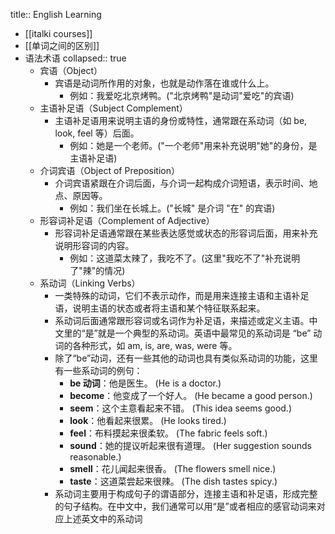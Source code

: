 title:: English Learning

- [[italki courses]]
- [[单词之间的区别]]
- 语法术语
  collapsed:: true
	- 宾语（Object）
		- 宾语是动词所作用的对象，也就是动作落在谁或什么上。
			- 例如：我爱吃北京烤鸭。("北京烤鸭"是动词"爱吃"的宾语)
	- 主语补足语（Subject Complement）
		- 主语补足语用来说明主语的身份或特性，通常跟在系动词（如 be, look, feel 等）后面。
			- 例如：她是一个老师。("一个老师"用来补充说明"她"的身份，是主语补足语)
	- 介词宾语（Object of Preposition）
		- 介词宾语紧跟在介词后面，与介词一起构成介词短语，表示时间、地点、原因等。
			- 例如：我们坐在长城上。("长城" 是介词 "在" 的宾语)
	- 形容词补足语（Complement of Adjective）
		- 形容词补足语通常跟在某些表达感觉或状态的形容词后面，用来补充说明形容词的内容。
			- 例如：这道菜太辣了，我吃不了。(这里"我吃不了"补充说明了"辣"的情况)
	- 系动词（Linking Verbs）
		- 一类特殊的动词，它们不表示动作，而是用来连接主语和主语补足语，说明主语的状态或者将主语和某个特征联系起来。
		- 系动词后面通常跟形容词或名词作为补足语，来描述或定义主语。中文里的“是”就是一个典型的系动词。英语中最常见的系动词是 “be” 动词的各种形式，如 am, is, are, was, were 等。
		- 除了“be”动词，还有一些其他的动词也具有类似系动词的功能，这里有一些系动词的例句：
			- **be 动词**：他是医生。 (He is a doctor.)
			- **become**：他变成了一个好人。 (He became a good person.)
			- **seem**：这个主意看起来不错。 (This idea seems good.)
			- **look**：他看起来很累。 (He looks tired.)
			- **feel**：布料摸起来很柔软。 (The fabric feels soft.)
			- **sound**：她的提议听起来很有道理。 (Her suggestion sounds reasonable.)
			- **smell**：花儿闻起来很香。 (The flowers smell nice.)
			- **taste**：这道菜尝起来很辣。 (The dish tastes spicy.)
		- 系动词主要用于构成句子的谓语部分，连接主语和补足语，形成完整的句子结构。在中文中，我们通常可以用“是”或者相应的感官动词来对应上述英文中的系动词